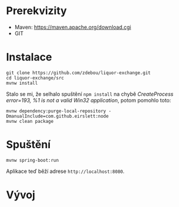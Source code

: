 # Prerekvizity

- Maven: https://maven.apache.org/download.cgi
- GIT

# Instalace

```
git clone https://github.com/zdebou/liquor-exchange.git
cd liquor-exchange/src
mvnw install
```

Stalo se mi, že selhalo spuštění `npm install` na chybě *CreateProcess error=193, %1 is not a valid Win32 application*, potom pomohlo toto:
```
mvnw dependency:purge-local-repository -DmanualInclude=com.github.eirslett:node
mvnw clean package
```

# Spuštění

```
mvnw spring-boot:run
```

Aplikace teď běží adrese `http://localhost:8080`.

# Vývoj
